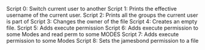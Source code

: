 Script 0: Switch current user to another
Script 1: Prints the effective username of the current user.
Script 2: Prints all the groups the current user is part of
Script 3: Changes the owner of the file
Script 4: Creates an empty file.
Script 5: Adds execute permission
Script 6: Adds execute permission to some Modes and read perm to some MODES
Script 7: Adds execute permission to some Modes 
Script 8: Sets the jamesbond permission to a file
